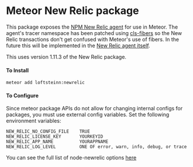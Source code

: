Meteor New Relic package
==========================

This package exposes the [NPM New Relic agent](https://www.npmjs.com/package/newrelic) for use in Meteor. The 
agent's tracer namespace has been patched using [cls-fibers](https://www.npmjs.com/package/cls-fibers) so the New Relic
transactions don't get confused with Meteor's use of fibers. In the future this will be implemented in the
[New Relic agent itself]((https://discuss.newrelic.com/t/node-fibers-memory-leaks-conflated-transactions/13743)).

This uses version 1.11.3 of the New Relic package.

#### To Install

    meteor add loftsteinn:newrelic

#### To Configure

Since meteor package APIs do not allow for changing internal configs for packages, you must use external config variables.
Set the following environment variables:

    NEW_RELIC_NO_CONFIG_FILE    TRUE
    NEW_RELIC_LICENSE_KEY       YOURKEYID
    NEW_RELIC_APP_NAME          YOURAPPNAME
    NEW_RELIC_LOG_LEVEL         ONE OF error, warn, info, debug, or trace

You can see the full list of node-newrelic options [here](https://github.com/newrelic/node-newrelic/blob/master/README.md)
